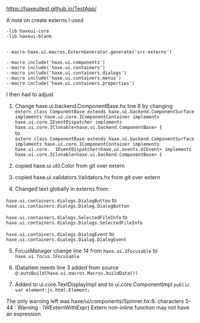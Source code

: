 https://haxeuitest.github.io/TestApp/

A note on create externs
I used
```
-lib haxeui-core
-lib haxeui-blank


--macro haxe.ui.macros.ExternGenerator.generate('src-externs')

--macro include('haxe.ui.components')
--macro include('haxe.ui.containers')
--macro include('haxe.ui.containers.dialogs')
--macro include('haxe.ui.containers.menus')
--macro include('haxe.ui.containers.properties')
```

I then had to adjust
1. Change haxe.ui.backend.ComponentBase.hx line 8 by changing  
```extern class ComponentBase extends haxe.ui.backend.ComponentSurface implements haxe.ui.core.IComponentContainer implements haxe.ui.core.IEventDispatcher implements haxe.ui.core.IClonable<haxe.ui.backend.ComponentBase> {  ```  
to   
```extern class ComponentBase extends haxe.ui.backend.ComponentSurface implements haxe.ui.core.IComponentContainer implements haxe.ui.core.  IEventDispatcher<haxe.ui.events.UIEvent> implements haxe.ui.core.IClonable<haxe.ui.backend.ComponentBase> {  ```

2. copied haxe.ui.util.Color from git over extern
3. copied haxe.ui.validators.Validators.hx from git over extern

4. Changed text globally in externs from:  

```haxe.ui.containers.dialogs.DialogButton``` to ```haxe.ui.containers.dialogs.Dialog.DialogButton```

```haxe.ui.containers.dialogs.SelectedFileInfo``` to ```haxe.ui.containers.dialogs.Dialogs.SelectedFileInfo```

```haxe.ui.containers.dialogs.DialogEvent``` to ```haxe.ui.containers.dialogs.Dialog.DialogEvent```

5. FocusManager change line 14 from
```haxe.ui.IFocusable``` to ```haxe.ui.focus.IFocusable```

6. IDataItem needs line 3 added from source
```@:autoBuild(haxe.ui.macros.Macros.buildData())```

7. Added to ui.core.TextDisplayImpl and to ui.core.ComponentImpl
```public var element:js.html.Element;```

The only warning left was haxe/ui/components/Spinner.hx:6: characters 5-44 : Warning : (WExternWithExpr) Extern non-inline function may not have an expression
